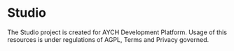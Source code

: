 # Studio

The Studio project is created for AYCH Development Platform. 
Usage of this resources is under regulations of AGPL, Terms and Privacy governed.

